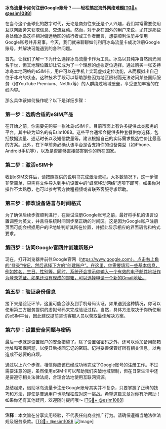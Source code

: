 **冰岛流量卡如何注册Google账号？——轻松搞定海外网络难题[[TG💪+ @esim1088](https://t.me/s/esim1088)]**

在当今这个全球化的数字时代，无论是商务往来还是个人兴趣，我们常常需要使用互联网服务来获取信息、交流互动。然而，对于身在国外的用户来说，尤其是那些身处像冰岛这样相对偏远地区的旅行者或工作者而言，想要顺利注册并使用Google账号并非易事。今天，我们就来聊聊如何利用冰岛流量卡成功注册Google账号，并解决可能遇到的各种问题。

首先，让我们了解一下为什么选择冰岛流量卡作为工具。冰岛以其纯净自然风光闻名于世，但其地理位置却让它成为了一个理想的虚拟定位选择。通过购买一张支持冰岛本地网络的eSIM卡，用户可以在手机上实现虚拟定位功能，从而模拟出自己位于冰岛的状态。这种技术手段可以帮助那些因为地区限制而无法访问某些国际服务（如YouTube Premium、Netflix等）的人群绕过地域壁垒，享受更加丰富的在线内容。

那么具体该如何操作呢？以下是详细步骤：

### 第一步：选购合适的eSIM产品
在开始之前，你需要先购买一张冰岛eSIM卡。目前市面上有许多提供此类服务的平台，其中较为知名的有Esim1088。这些平台通常会提供多种套餐供你选择，包括数据流量、通话时长以及短信数量等。建议根据自己的实际需求挑选性价比最高的方案。此外，在下单前务必确认该平台是否支持你的设备类型（如iPhone、Android手机等），以及是否能够直接邮寄到你的所在国家。

### 第二步：激活eSIM卡
收到eSIM文件后，请按照提供的说明书完成激活流程。大多数情况下，这一步骤非常简单，只需将文件导入到手机设置中的“蜂窝移动网络”选项下即可。如果你对操作不太熟悉，也可以参考官方教程视频或者联系客服寻求帮助。

### 第三步：修改设备语言与时间格式
为了确保后续步骤顺利进行，在尝试注册Google账号之前，最好将手机的语言设置调整为英文，并且将系统时间同步至正确的时间区。这是因为Google账户注册页面可能会根据用户的IP地址判断其所在位置，并据此显示相应的界面语言和格式要求。

### 第四步：访问Google官网并创建新账户
现在，打开浏览器并前往Google官网（https://www.google.com）。点击右上角的“登录”按钮，然后选择下方的“创建账户”。在这里，你需要填写一些基本信息，例如姓名、生日、性别等。同时，系统还会提示你输入一个有效的电子邮件地址作为登录凭证。如果还没有现成的邮箱，可以选择申请一个新的Gmail地址。

### 第五步：验证身份信息
接下来是验证环节，这里可能会涉及到手机号码认证。如果遇到这种情况，你可以使用第三方服务提供的虚拟号码来完成验证过程。当然，具体方法取决于你所使用的eSIM平台，因此建议提前咨询客服人员以获取最佳解决方案。

### 第六步：设置安全问题与密码
最后一步就是设置账户的安全措施了。除了设置强密码之外，还可以添加备用邮箱地址和密保问题，以便日后找回忘记的密码。记得妥善保管好所有相关信息，以免造成不必要的麻烦。

通过以上六个步骤，相信你应该已经成功地完成了Google账号的注册工作。不过需要注意的是，虽然使用eSIM卡可以帮助我们突破地域限制，但在日常生活中还是要遵守相关法律法规，合理合法地使用互联网资源。

总结起来，借助冰岛流量卡注册Google账号其实并不复杂，只要掌握了正确的技巧和方法，即使是普通用户也能轻松应对这一挑战。希望这篇文章对你有所帮助！如果你还有其他疑问，欢迎随时提问哦～ [[TG💪+ @esim1088](https://t.me/s/esim1088)]

---

**注释**：本文旨在分享实用经验，不代表任何商业推广行为。请确保遵循当地法律法规及服务条款。[[TG💪+ @esim1088](https://t.me/s/esim1088) ![Image](https://i.postimg.cc/4NQfJmqS/Snipaste-2025-05-13-00-14-12.png)]